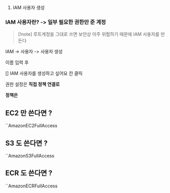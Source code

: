 
1. IAM 사용자 생성

### IAM 사용자란?  -> 일부 필요한 권한만 준 계정

>[!note] 루트계정을 그대로 쓰면 보안상 아주 위험하기 때문에 IAM 사용자를 만든다
>

IAM -> 사용자 -> 사용자 생성

이름 입력 후

[] IAM 사용자를 생성하고 싶어요 
칸 클릭

권한 설정은 **직접 정책 연결로**

**정책은** 
## EC2 만 쓴다면 ?
``AmazonEC2FullAccess

## S3 도 쓴다면 ?
``AmazonS3FullAccess

## ECR 도 쓴다면 ?
``AmazonECRFullAccess
